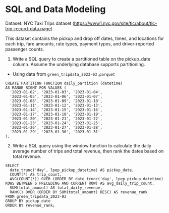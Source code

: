# SQL and Data Modeling

Dataset: NYC Taxi Trips dataset
(https://www1.nyc.gov/site/tlc/about/tlc-trip-record-data.page)

This dataset contains the pickup and drop off dates, times, and locations for each trip, fare
amounts, rate types, payment types, and driver-reported passenger counts.

1. Write a SQL query to create a partitioned table on the pickup_date column. Assume
   the underlying database supports partitioning.

- Using data from `green_tripdata_2023-03.parquet` 

```
CREATE PARTITION FUNCTION daily_partition (datetime)
AS RANGE RIGHT FOR VALUES (
  '2023-01-02', '2023-01-03', '2023-01-04',
  '2023-01-05', '2023-01-06', '2023-01-07',
  '2023-01-08', '2023-01-09', '2023-01-10',
  '2023-01-11', '2023-01-12', '2023-01-13',
  '2023-01-14', '2023-01-15', '2023-01-16',
  '2023-01-17', '2023-01-18', '2023-01-19',
  '2023-01-20', '2023-01-21', '2023-01-22',
  '2023-01-23', '2023-01-24', '2023-01-25',
  '2023-01-26', '2023-01-27', '2023-01-28',
  '2023-01-29', '2023-01-30', '2023-01-31'
);
```

2. Write a SQL query using the window function to calculate the daily average number
   of trips and total revenue, then rank the dates based on total revenue.

```
SELECT
  date_trunc('day', lpep_pickup_datetime) AS pickup_date,
  COUNT(*) AS trip_count,
  AVG(COUNT(*)) OVER (ORDER BY date_trunc('day', lpep_pickup_datetime) ROWS BETWEEN 6 PRECEDING AND CURRENT ROW) AS avg_daily_trip_count,
  SUM(total_amount) AS total_daily_revenue,
  RANK() OVER (ORDER BY SUM(total_amount) DESC) AS revenue_rank
FROM green_tripdata_2023-03
GROUP BY pickup_date
ORDER BY revenue_rank;
```

